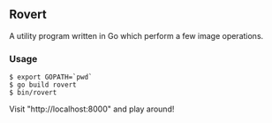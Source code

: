 ## Rovert

A utility program written in Go which perform a few image operations.

### Usage

```
$ export GOPATH=`pwd` 
$ go build rovert
$ bin/rovert
```

Visit "http://localhost:8000" and play around!
